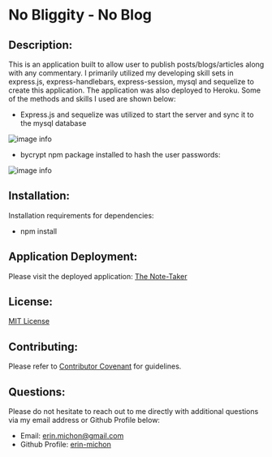 # No Bliggity - No Blog

## Description:
This is an application built to allow user to publish posts/blogs/articles along with any commentary.  I primarily utilized my developing skill sets in express.js, express-handlebars, express-session, mysql and sequelize to create this application.  The application was also deployed to Heroku.  Some of the methods and skills I used are shown below:

* Express.js and sequelize was utilized to start the server and sync it to the mysql database

![image info](./public/assets/images/server.JPG)

* bycrypt npm package installed to hash the user passwords:

![image info](./public/assets/images/unique.JPG)

## Installation:
Installation requirements for dependencies:

* npm install 

## Application Deployment:

Please visit the deployed application: [The Note-Taker](https://desolate-peak-71627.herokuapp.com/)

## License:
[MIT License](https://choosealicense.com/licenses/mit/)

## Contributing:
Please refer to [Contributor Covenant](https://www.contributor-covenant.org/) for guidelines.

## Questions:
Please do not hesitate to reach out to me directly with additional questions via my email address or Github Profile below:
  
* Email: [erin.michon@gmail.com](mailto:erin.michon@gmail.com) 
* Github Profile: [erin-michon](https://github.com/erin-michon) 
